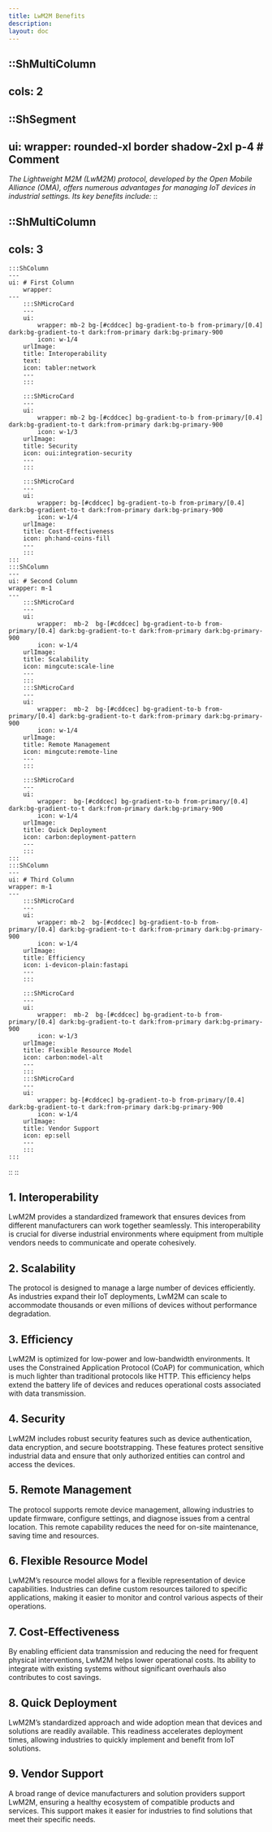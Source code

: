 ```yaml
---
title: LwM2M Benefits
description:
layout: doc
---
```


::ShMultiColumn
---
cols: 2
---

::ShSegment
---
ui:
  wrapper: rounded-xl border shadow-2xl p-4 # Comment
---
 *The Lightweight M2M (LwM2M) protocol, developed by the Open Mobile Alliance (OMA), offers numerous advantages for managing IoT devices in industrial settings. Its key benefits include:*
::

::ShMultiColumn
---
cols: 3
---
    :::ShColumn 
    --- 
    ui: # First Column
        wrapper: 
    ---
        :::ShMicroCard
        ---
        ui:
            wrapper: mb-2 bg-[#cddcec] bg-gradient-to-b from-primary/[0.4] dark:bg-gradient-to-t dark:from-primary dark:bg-primary-900
            icon: w-1/4
        urlImage: 
        title: Interoperability
        text:
        icon: tabler:network
        ---
        :::

        :::ShMicroCard
        ---
        ui:
            wrapper: mb-2 bg-[#cddcec] bg-gradient-to-b from-primary/[0.4] dark:bg-gradient-to-t dark:from-primary dark:bg-primary-900   
            icon: w-1/3 
        urlImage: 
        title: Security
        icon: oui:integration-security
        ---
        :::

        :::ShMicroCard
        ---
        ui:
            wrapper: bg-[#cddcec] bg-gradient-to-b from-primary/[0.4] dark:bg-gradient-to-t dark:from-primary dark:bg-primary-900     
            icon: w-1/4
        urlImage: 
        title: Cost-Effectiveness
        icon: ph:hand-coins-fill
        ---
        :::
    :::
    :::ShColumn 
    --- 
    ui: # Second Column
    wrapper: m-1 
    ---
        :::ShMicroCard
        ---
        ui:
            wrapper:  mb-2  bg-[#cddcec] bg-gradient-to-b from-primary/[0.4] dark:bg-gradient-to-t dark:from-primary dark:bg-primary-900   
            icon: w-1/4      
        urlImage:
        title: Scalability
        icon: mingcute:scale-line
        ---
        :::
        :::ShMicroCard
        ---
        ui:
            wrapper:  mb-2  bg-[#cddcec] bg-gradient-to-b from-primary/[0.4] dark:bg-gradient-to-t dark:from-primary dark:bg-primary-900   
            icon: w-1/4     
        urlImage: 
        title: Remote Management
        icon: mingcute:remote-line
        ---
        :::

        :::ShMicroCard
        --- 
        ui:
            wrapper:  bg-[#cddcec] bg-gradient-to-b from-primary/[0.4] dark:bg-gradient-to-t dark:from-primary dark:bg-primary-900
            icon: w-1/4 
        urlImage: 
        title: Quick Deployment
        icon: carbon:deployment-pattern
        ---
        :::
    :::
    :::ShColumn 
    --- 
    ui: # Third Column
    wrapper: m-1 
    ---
        :::ShMicroCard
        ---
        ui:
            wrapper: mb-2  bg-[#cddcec] bg-gradient-to-b from-primary/[0.4] dark:bg-gradient-to-t dark:from-primary dark:bg-primary-900     
            icon: w-1/4   
        urlImage: 
        title: Efficiency
        icon: i-devicon-plain:fastapi
        ---
        :::
    
        :::ShMicroCard
        ---
        ui:
            wrapper:  mb-2  bg-[#cddcec] bg-gradient-to-b from-primary/[0.4] dark:bg-gradient-to-t dark:from-primary dark:bg-primary-900       
            icon: w-1/3 
        urlImage: 
        title: Flexible Resource Model
        icon: carbon:model-alt
        ---
        :::
        :::ShMicroCard
        ---
        ui:
            wrapper: bg-[#cddcec] bg-gradient-to-b from-primary/[0.4] dark:bg-gradient-to-t dark:from-primary dark:bg-primary-900 
            icon: w-1/4  
        urlImage: 
        title: Vendor Support
        icon: ep:sell
        ---
        :::
    :::
::
::


## 1. **Interoperability**
LwM2M provides a standardized framework that ensures devices from different manufacturers can work together seamlessly. This interoperability is crucial for diverse industrial environments where equipment from multiple vendors needs to communicate and operate cohesively.

## 2. **Scalability**
The protocol is designed to manage a large number of devices efficiently. As industries expand their IoT deployments, LwM2M can scale to accommodate thousands or even millions of devices without performance degradation.

## 3. **Efficiency**
LwM2M is optimized for low-power and low-bandwidth environments. It uses the Constrained Application Protocol (CoAP) for communication, which is much lighter than traditional protocols like HTTP. This efficiency helps extend the battery life of devices and reduces operational costs associated with data transmission.

## 4. **Security**
LwM2M includes robust security features such as device authentication, data encryption, and secure bootstrapping. These features protect sensitive industrial data and ensure that only authorized entities can control and access the devices.

## 5. **Remote Management**
The protocol supports remote device management, allowing industries to update firmware, configure settings, and diagnose issues from a central location. This remote capability reduces the need for on-site maintenance, saving time and resources.

## 6. **Flexible Resource Model**
LwM2M’s resource model allows for a flexible representation of device capabilities. Industries can define custom resources tailored to specific applications, making it easier to monitor and control various aspects of their operations.

## 7. **Cost-Effectiveness**
By enabling efficient data transmission and reducing the need for frequent physical interventions, LwM2M helps lower operational costs. Its ability to integrate with existing systems without significant overhauls also contributes to cost savings.

## 8. **Quick Deployment**
LwM2M’s standardized approach and wide adoption mean that devices and solutions are readily available. This readiness accelerates deployment times, allowing industries to quickly implement and benefit from IoT solutions.

## 9. **Vendor Support**
A broad range of device manufacturers and solution providers support LwM2M, ensuring a healthy ecosystem of compatible products and services. This support makes it easier for industries to find solutions that meet their specific needs.


